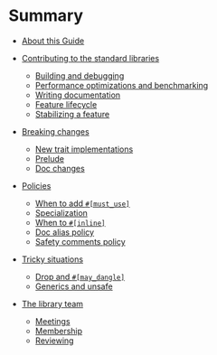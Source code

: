 # Summary

- [About this Guide](about.md)

- [Contributing to the standard libraries]()
    - [Building and debugging](./development/building-and-debugging.md)
    - [Performance optimizations and benchmarking](./development/perf-benchmarking.md)
    - [Writing documentation](./development/how-to-write-documentation.md)
    - [Feature lifecycle](./feature-lifecycle.md)
    - [Stabilizing a feature](./development/stabilization.md)

- [Breaking changes](./breaking-changes/summary.md)
    - [New trait implementations](./breaking-changes/new-trait-impls.md)
    - [Prelude](./breaking-changes/prelude.md)
    - [Doc changes](./breaking-changes/doc-changes.md)

- [Policies]()
    - [When to add `#[must_use]`](./policy/must-use.md)
    - [Specialization](./policy/specialization.md)
    - [When to `#[inline]`](./policy/inline.md)
    - [Doc alias policy](./policy/doc-alias.md)
    - [Safety comments policy](./policy/safety-comments.md)

- [Tricky situations]()
    - [Drop and `#[may_dangle]`](./tricky/may-dangle.md)
    - [Generics and unsafe](./tricky/generics-and-unsafe.md)

- [The library team](./team/summary.md)
    - [Meetings](./team/meetings.md)
    - [Membership](./team/membership.md)
    - [Reviewing](./team/reviewing.md)
